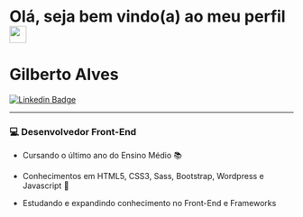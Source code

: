 <h1> Olá, seja bem vindo(a) ao meu perfil <img src="https://media.giphy.com/media/hvRJCLFzcasrR4ia7z/giphy.gif" width="30px"></h1>

# Gilberto Alves
[![Linkedin Badge](https://img.shields.io/badge/-Linkedin-6633cc?style=flat-square&logo=Linkedin&logoColor=white&color=black&link=https://www.linkedin.com/in/gilberto-alves-377414199/)](https://www.linkedin.com/in/gilberto-alves-377414199/)

<hr>

### 💻 Desenvolvedor Front-End

- Cursando o último ano do Ensino Médio 📚

- Conhecimentos em HTML5, CSS3, Sass, Bootstrap, Wordpress e Javascript 🚀

- Estudando e expandindo conhecimento no Front-End e Frameworks


